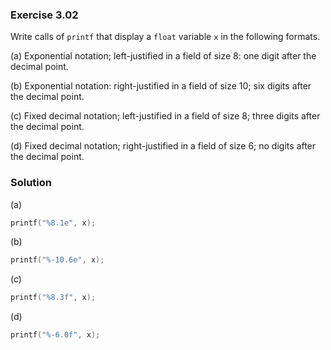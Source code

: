 ### Exercise 3.02
Write calls of `printf` that display a `float` variable `x` in the following
formats.

(a) Exponential notation; left-justified in a field of size 8: one digit after
the decimal point.

(b) Exponential notation: right-justified in a field of size 10; six digits
after the decimal point.

(c) Fixed decimal notation; left-justified in a field of size 8; three digits
after the decimal point.

(d) Fixed decimal notation; right-justified in a field of size 6; no digits
after the decimal point.

### Solution
(a)
```c
printf("%8.1e", x);
```
(b)
```c
printf("%-10.6e", x);
```
(c)
```c
printf("%8.3f", x);
```
(d)
```c
printf("%-6.0f", x);
```
